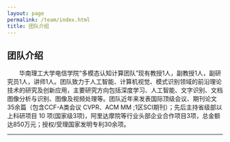 ```yaml
---
layout: page
permalink: /team/index.html
title: 团队介绍
---
```


## 团队介绍

&emsp;&emsp;华南理工大学电信学院“多模态认知计算团队”现有教授1人，副教授1人，副研究员1人，讲师1人。团队致力于人工智能、计算机视觉、模式识别领域的前沿理论技术的研究及创新应用，主要研究方向包括深度学习、人工智能、文字识别、文档图像分析与识别、图像及视频处理等。团队近年来发表国际顶级会议、期刊论文35余篇（包含CCF-A类会议 CVPR、ACM MM ;1区SCI期刊）；先后主持省级部以上科研项目 10 项(国家级3项)，阿里达摩院等行业头部企业合作项目3项，总金额达850万元；授权/受理国家发明专利30余项。

---